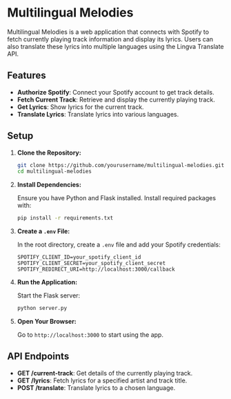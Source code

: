 # Multilingual Melodies

Multilingual Melodies is a web application that connects with Spotify to fetch currently playing track information and display its lyrics. Users can also translate these lyrics into multiple languages using the Lingva Translate API.

## Features

- **Authorize Spotify**: Connect your Spotify account to get track details.
- **Fetch Current Track**: Retrieve and display the currently playing track.
- **Get Lyrics**: Show lyrics for the current track.
- **Translate Lyrics**: Translate lyrics into various languages.

## Setup

1. **Clone the Repository:**

    ```bash
    git clone https://github.com/yourusername/multilingual-melodies.git
    cd multilingual-melodies
    ```

2. **Install Dependencies:**

    Ensure you have Python and Flask installed. Install required packages with:

    ```bash
    pip install -r requirements.txt
    ```

3. **Create a `.env` File:**

    In the root directory, create a `.env` file and add your Spotify credentials:

    ```env
    SPOTIFY_CLIENT_ID=your_spotify_client_id
    SPOTIFY_CLIENT_SECRET=your_spotify_client_secret
    SPOTIFY_REDIRECT_URI=http://localhost:3000/callback
    ```

4. **Run the Application:**

    Start the Flask server:

    ```bash
    python server.py
    ```

5. **Open Your Browser:**

    Go to `http://localhost:3000` to start using the app.

## API Endpoints

- **GET /current-track**: Get details of the currently playing track.
- **GET /lyrics**: Fetch lyrics for a specified artist and track title.
- **POST /translate**: Translate lyrics to a chosen language.


